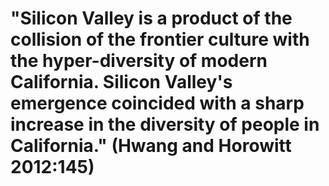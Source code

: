 # "Silicon Valley is a product of the collision of the frontier culture with the hyper-diversity of modern California. Silicon Valley's emergence coincided with a sharp increase in the diversity of people in California." (Hwang and Horowitt 2012:145)